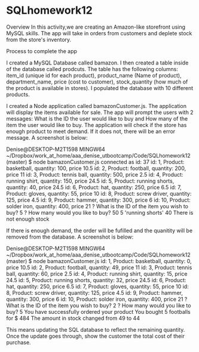 # SQLhomework12
Overview
In this activity,we are creating an Amazon-like storefront using MySQL skills. The app will take in orders from customers and deplete stock from the store's inventory. 

Process to complete the app

I created a MySQL Database called bamazon. I then created a table inside of the database called prodcuts. The table has the following columns: item_id (unique id for each product),
product_name (Name of product), department_name, price (cost to customer), stock_quantity (how much of the product is available in stores). I populated the database with 10 different products. 



I created a Node application called bamazonCustomer.js. The application will display the items available for sale. The app will prompt the users with 2 messages: What is the ID the user would like to buy and How many of the item the user would like to buy. The application will check if the store has enough product to meet demand. If it does not, there will be an error message. A screenshot is below:

Denise@DESKTOP-M2T1598 MINGW64 ~/Dropbox/work_at_home/aaa_denise_utbootcamp/Code/SQLhomework12 (master)
$ node bamazonCustomer.js
connected as id: 37
id: 1, Product: basketball, quantity: 100, price 10.5
id: 2, Product: football, quantity: 200, price 11
id: 3, Product: tennis ball, quantity: 500, price 2.5
id: 4, Product: running shirt, quantity: 150, price 24.5
id: 5, Product: running shorts, quantity: 40, price 24.5
id: 6, Product: hat, quantity: 250, price 6.5
id: 7, Product: gloves, quantity: 55, price 10
id: 8, Product: screw driver, quantity: 125, price 4.5
id: 9, Product: hammer, quantity: 300, price 6
id: 10, Product: solder iron, quantity: 400, price 21
? What is the ID of the item you wish to buy? 5
? How many would you like to buy? 50
5 'running shorts' 40
There is not enough stock

If there is enough demand, the order will be fufilled and the quanitity will be removed from the database. A screenshot is below:

Denise@DESKTOP-M2T1598 MINGW64 ~/Dropbox/work_at_home/aaa_denise_utbootcamp/Code/SQLhomework12 (master)
$ node bamazonCustomer.js
id: 1, Product: basketball, quantity: 0, price 10.5
id: 2, Product: football, quantity: 49, price 11
id: 3, Product: tennis ball, quantity: 60, price 2.5
id: 4, Product: running shirt, quantity: 15, price 24.5
id: 5, Product: running shorts, quantity: 32, price 24.5
id: 6, Product: hat, quantity: 250, price 6.5
id: 7, Product: gloves, quantity: 55, price 10
id: 8, Product: screw driver, quantity: 125, price 4.5
id: 9, Product: hammer, quantity: 300, price 6
id: 10, Product: solder iron, quantity: 400, price 21
? What is the ID of the item you wish to buy? 2
? How many would you like to buy? 5
You have successfully ordered your product
You bought  5 footballs for $ 484
The amount in stock changed from 49 to 44






This means updating the SQL database to reflect the remaining quantity.
Once the update goes through, show the customer the total cost of their purchase.
